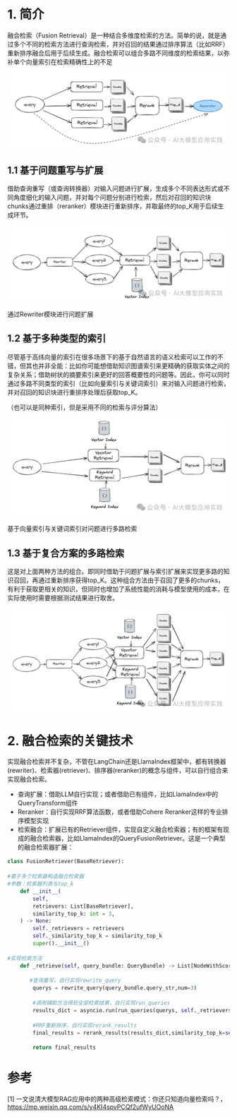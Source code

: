 # 1. 简介

融合检索（Fusion Retrieval）是一种结合多维度检索的方法。简单的说，就是通过多个不同的检索方法进行查询检索，并对召回的结果通过排序算法（比如RRF）重新排序融合后用于后续生成。融合检索可以组合多路不同维度的检索结果，以弥补单个向量索引在检索精确性上的不足

![](.04_融合检索_images/融合检索.png)

## 1.1 基于问题重写与扩展

借助查询重写（或查询转换器）对输入问题进行扩展，生成多个不同表达形式或不同角度细化的输入问题，并对每个问题分别进行检索，然后对召回的知识块chunks通过重排（reranker）模块进行重新排序，并取最终的top_K用于后续生成环节。

![](.04_融合检索_images/查询重写.png)

通过Rewriter模块进行问题扩展

## 1.2 基于多种类型的索引

尽管基于高纬向量的索引在很多场景下的基于自然语言的语义检索可以工作的不错，但其也并非全能：比如你可能想借助知识图谱索引来更精确的获取实体之间的复杂关系；借助树状的摘要索引来更好的回答概要性的问题等。因此，你可以同时通过多路不同类型的索引（比如向量索引与关键词索引）来对输入问题进行检索，并对召回的知识块进行重排序处理后获取top_K。

（也可以是同种索引，但是采用不同的检索与评分算法）

![](.04_融合检索_images/多种类型索引.png)

基于向量索引与关键词索引对问题进行多路检索

## 1.3 基于复合方案的多路检索

这是对上面两种方法的组合。即同时借助于问题扩展与索引扩展来实现更多路的知识召回，再通过重新排序获得top_K。这种组合方法由于召回了更多的chunks，有利于获取更相关的知识，但同时也增加了系统性能的消耗与模型使用的成本，在实际使用时需要根据测试结果进行取舍。

![](.04_融合检索_images/复合方案的多路检索.png)

# 2. 融合检索的关键技术

实现融合检索并不复杂，不管在LangChain还是LlamaIndex框架中，都有转换器(rewriter)、检索器(retriever)、排序器(reranker)的概念与组件，可以自行组合来实现融合检索。

- 查询扩展：借助LLM自行实现；或者借助已有组件，比如LlamaIndex中的QueryTransform组件
- Reranker：自行实现RRF算法函数，或者借助Cohere Reranker这样的专业排序模型实现
- 检索融合：扩展已有的Retriever组件，实现自定义融合检索器；有的框架有现成的融合检索器，比如LlamaIndex的QueryFusionRetriever。这是一个典型的融合检索器扩展：

```python
class FusionRetriever(BaseRetriever):

#基于多个检索器构造融合检索器
#参数：检索器列表与top_k
    def __init__(
        self,
        retrievers: List[BaseRetriever],
        similarity_top_k: int = 3,
    ) -> None:
        self._retrievers = retrievers
        self._similarity_top_k = similarity_top_k
        super().__init__()

#实现检索方法
    def _retrieve(self, query_bundle: QueryBundle) -> List[NodeWithScore]:
        
       #查询重写，自行实现rewrite_query
        querys = rewrite_query(query_bundle.query_str,num=3)
        
        #调用辅助方法得到全部检索结果，自行实现run_queries
        results_dict = asyncio.run(run_queries(querys, self._retrievers))

        #RRF重新排序，自行实现rerank_results
        final_results = rerank_results(results_dict,similarity_top_k=self._similarity_top_k)

        return final_results
```

# 参考

[1] 一文说清大模型RAG应用中的两种高级检索模式：你还只知道向量检索吗？，https://mp.weixin.qq.com/s/y4KI4spvPCQf2ufWyUOoNA